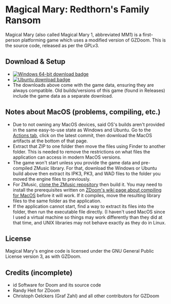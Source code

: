 # Magical Mary: Redthorn's Family Ransom
Magical Mary (also called Magical Mary 1, abbreviated MM1) is a first-person platforming game which uses a modified version of GZDoom. This is the source code, released as per the GPLv3.
## Download & Setup
* [![Windows 64-bit download badge](https://img.shields.io/badge/Windows_64bit-Download-green.svg)](https://storage.googleapis.com/mary-game-1/downloads/public/windows.zip)
* [![Ubuntu download badge](https://img.shields.io/badge/Ubuntu-Download-orange.svg)](https://storage.googleapis.com/mary-game-1/downloads/public/ubuntu.zip)
* The downloads above come with the game data, ensuring they are always compatible. Old builds/versions of this game (found in Releases) include the game data as a separate download.
## Notes about MacOS (problems, compiling, etc.)
* Due to not owning any MacOS devices, said OS's builds aren't provided in the same easy-to-use state as Windows and Ubuntu. Go to the [Actions tab](https://github.com/Xane123/MagicalMary1/actions), click on the latest commit, then download the MacOS artifacts at the bottom of that page.
* Extract that ZIP to one folder then move the files using Finder to another folder. This is needed to remove the restrictions on what files the application can access in modern MacOS versions.
* The game won't start unless you provide the game data and pre-compiled ZMusic library. For that, download the Windows or Ubuntu build above then extract its IPK3, PK3, and WAD files to the folder you moved the engine files to previously.
* For ZMusic, [clone the ZMusic repository](https://github.com/coelckers/ZMusic) then build it. You may need to install the prerequisites written on [ZDoom's wiki page about compiling for MacOS](https://zdoom.org/wiki/Compile_GZDoom_on_Mac_OS_X_11.2.2) before it will work. If it compiles, move the resulting library files to the same folder as the application.
* If the application cannot start, find a way to extract its files into the folder, then run the executable file directly. (I haven't used MacOS since I used a virtual machine so things may work differently than they did at that time, and UNIX libraries may not behave exactly as they do in Linux.
## License
Magical Mary's engine code is licensed under the GNU General Public License version 3, as with GZDoom.
## Credits (incomplete)
* id Software for Doom and its source code
* Randy Heit for ZDoom
* Christoph Oelckers (Graf Zahl) and all other contributors for GZDoom
